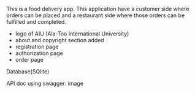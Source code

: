 This is a food delivery app.  This application have a customer side where orders can be placed and a restaurant 
side where those orders can be fulfilled and completed. 


- logo of AIU (Ala-Too International University)
- about and copyright section added
- registration page
- authorization page
- order page

Database(SQlite)

API doc using swagger:
 image